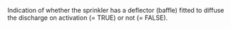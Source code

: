 Indication of whether the sprinkler has a deflector (baffle) fitted to diffuse the discharge on activation (= TRUE) or not (= FALSE).